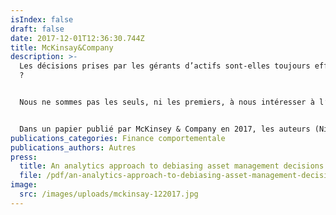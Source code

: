 ```yaml
---
isIndex: false
draft: false
date: 2017-12-01T12:36:30.744Z
title: McKinsay&Company
description: >-
  Les décisions prises par les gérants d’actifs sont-elles toujours efficientes
  ?


  Nous ne sommes pas les seuls, ni les premiers, à nous intéresser à l’impact des biais cognitifs dans le domaine de l’investissement.


  Dans un papier publié par McKinsey & Company en 2017, les auteurs (Nick Hoffman, Martin Huber & Magdalena Smith) écrivaient : « Insights from the fields of behavioral economics and cognitive psychology continually emerge to reveal that individuals and institutions do not base financial and other decisions on purely rational considerations”.
publications_categories: Finance comportementale
publications_authors: Autres
press:
  title: An analytics approach to debiasing asset management decisions
  file: /pdf/an-analytics-approach-to-debiasing-asset-management-decisions-2-.pdf
image:
  src: /images/uploads/mckinsay-122017.jpg
---
```


